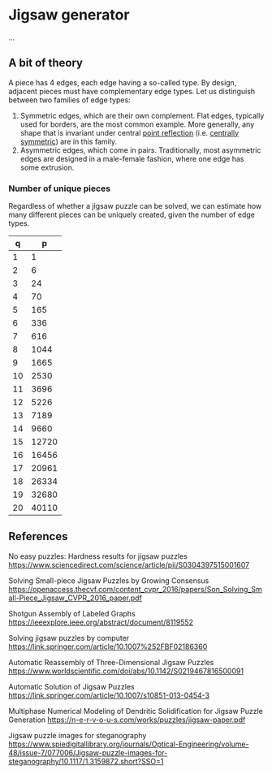 # Jigsaw generator

...


## A bit of theory

A piece has 4 edges, each edge having a so-called type.
By design, adjacent pieces must have complementary edge types.
Let us distinguish between two families of edge types:

 1. Symmetric edges, which are their own complement.
    Flat edges, typically used for borders, are the most common example.
    More generally, any shape that is invariant under central [point reflection](https://en.wikipedia.org/wiki/Point_reflection) (i.e. [centrally symmetric](https://en.wikipedia.org/wiki/Centrosymmetry)) are in this family.
 2. Asymmetric edges, which come in pairs.
    Traditionally, most asymmetric edges are designed in a male-female fashion, where one edge has some extrusion.


### Number of unique pieces

Regardless of whether a jigsaw puzzle can be solved, we can estimate how many different pieces can be uniquely created, given the number of edge types.

| q  | p     |
|----|-------|
| 1  | 1     |
| 2  | 6     |
| 3  | 24    |
| 4  | 70    |
| 5  | 165   |
| 6  | 336   |
| 7  | 616   |
| 8  | 1044  |
| 9  | 1665  |
| 10 | 2530  |
| 11 | 3696  |
| 12 | 5226  |
| 13 | 7189  |
| 14 | 9660  |
| 15 | 12720 |
| 16 | 16456 |
| 17 | 20961 |
| 18 | 26334 |
| 19 | 32680 |
| 20 | 40110 |


## References

No easy puzzles: Hardness results for jigsaw puzzles
https://www.sciencedirect.com/science/article/pii/S0304397515001607

Solving Small-piece Jigsaw Puzzles by Growing Consensus
https://openaccess.thecvf.com/content_cvpr_2016/papers/Son_Solving_Small-Piece_Jigsaw_CVPR_2016_paper.pdf



Shotgun Assembly of Labeled Graphs
https://ieeexplore.ieee.org/abstract/document/8119552

Solving jigsaw puzzles by computer
https://link.springer.com/article/10.1007%252FBF02186360

Automatic Reassembly of Three-Dimensional Jigsaw Puzzles
https://www.worldscientific.com/doi/abs/10.1142/S0219467816500091

Automatic Solution of Jigsaw Puzzles
https://link.springer.com/article/10.1007/s10851-013-0454-3

Multiphase Numerical Modeling of Dendritic Solidification for Jigsaw Puzzle Generation
https://n-e-r-v-o-u-s.com/works/puzzles/jigsaw-paper.pdf

Jigsaw puzzle images for steganography
https://www.spiedigitallibrary.org/journals/Optical-Engineering/volume-48/issue-7/077006/Jigsaw-puzzle-images-for-steganography/10.1117/1.3159872.short?SSO=1
